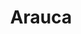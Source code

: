 ---
title: Arauca
menu:
  main:
    parent: departamentos
type: departamentos
layout: single
image: /images/regiones/departamentos/arauca.jpg
bgImage: /images/regiones/departamentos/arauca-banner.jpg
especies_registradas: 10317
especies_continentales: 9990
especies_marinas: 284
observaciones_continentales: 626363
observaciones_marinos: 14242
---